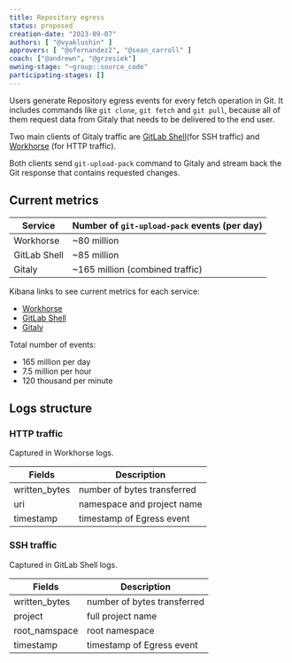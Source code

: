 ```yaml
---
title: Repository egress
status: proposed
creation-date: "2023-09-07"
authors: [ "@vyaklushin" ]
approvers: [ "@ofernandez2", "@sean_carroll" ]
coach: ["@andrewn", "@grzesiek"]
owning-stage: "~group::source_code"
participating-stages: []
---
```


Users generate Repository egress events for every fetch operation in Git. It
includes commands like `git clone`, `git fetch` and `git pull`, because all of
them request data from Gitaly that needs to be delivered to the end user.

Two main clients of Gitaly traffic are
[GitLab Shell](https://gitlab.com/gitlab-org/gitlab-shell)(for SSH traffic)
and
[Workhorse](https://gitlab.com/gitlab-org/gitlab/-/tree/master/workhorse)
(for HTTP traffic).

Both clients send `git-upload-pack` command to Gitaly and stream back the
Git response that contains requested changes.

## Current metrics

| Service      | Number of `git-upload-pack` events (per day) |
|--------------|----------------------------------------------|
| Workhorse    | ~80 million                                  |
| GitLab Shell | ~85 million                                  |
| Gitaly       | ~165 million (combined traffic)              |

Kibana links to see current metrics for each service:

- [Workhorse](https://log.gprd.gitlab.net/goto/cf799060-e2b2-11ed-8afc-c9851e4645c0)
- [GitLab Shell](https://log.gprd.gitlab.net/goto/bd93f5c0-e2b2-11ed-a017-0d32180b1390)
- [Gitaly](https://log.gprd.gitlab.net/goto/9221c230-e2b4-11ed-8afc-c9851e4645c0)

Total number of events:

- 165 million per day
- 7.5 million per hour
- 120 thousand per minute

## Logs structure

### HTTP traffic

Captured in Workhorse logs.

| Fields        | Description                 |
|---------------|-----------------------------|
| written_bytes | number of bytes transferred |
| uri           | namespace and project name  |
| timestamp     | timestamp of Egress event   |

### SSH traffic

Captured in GitLab Shell logs.

| Fields        | Description                 |
|---------------|-----------------------------|
| written_bytes | number of bytes transferred |
| project       | full project name           |
| root_namspace | root namespace              |
| timestamp     | timestamp of Egress event   |
